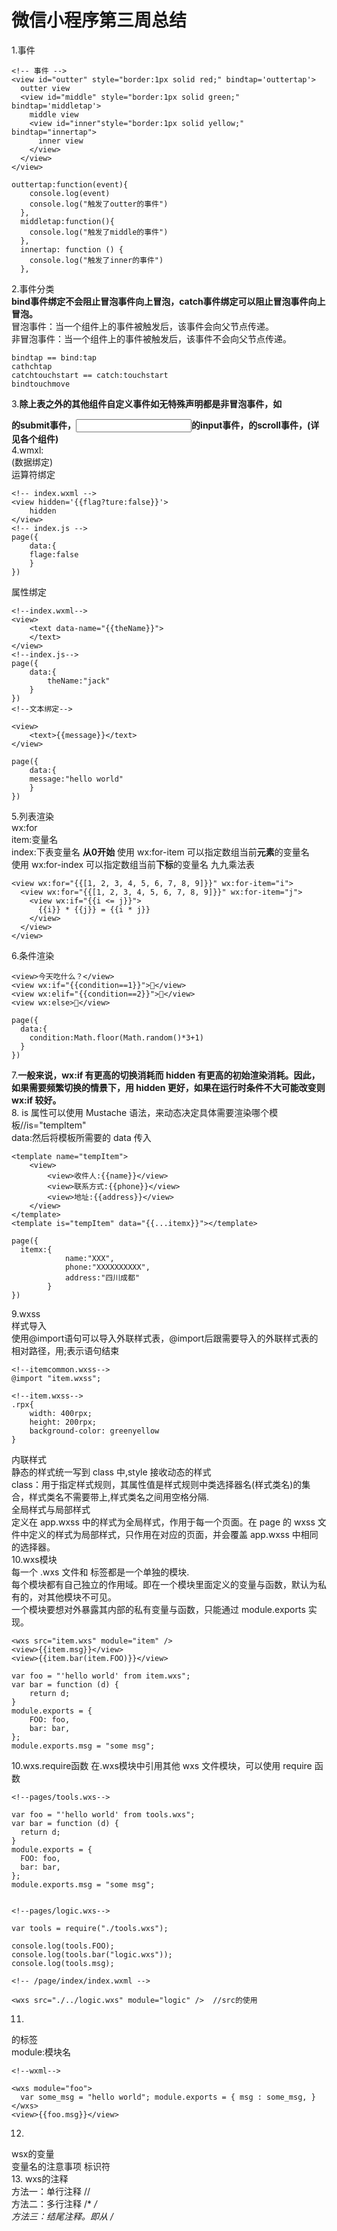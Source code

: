 # 微信小程序第三周总结  
1.事件  
```
<!-- 事件 -->
<view id="outter" style="border:1px solid red;" bindtap='outtertap'>
  outter view
  <view id="middle" style="border:1px solid green;"  bindtap='middletap'>
    middle view
    <view id="inner"style="border:1px solid yellow;" bindtap="innertap">
      inner view
    </view>
  </view>
</view>  

outtertap:function(event){
    console.log(event)
    console.log("触发了outter的事件")
  },
  middletap:function(){
    console.log("触发了middle的事件")
  },
  innertap: function () {
    console.log("触发了inner的事件")
  },
```  
2.事件分类  
**bind事件绑定不会阻止冒泡事件向上冒泡，catch事件绑定可以阻止冒泡事件向上冒泡。**  
冒泡事件：当一个组件上的事件被触发后，该事件会向父节点传递。  
非冒泡事件：当一个组件上的事件被触发后，该事件不会向父节点传递。  
```
bindtap == bind:tap
cathchtap
catchtouchstart == catch:touchstart
bindtouchmove
```  
3.**除上表之外的其他组件自定义事件如无特殊声明都是非冒泡事件，如<form/>的submit事件，<input/>的input事件，<scroll-view/>的scroll事件，(详见各个组件)**  
4.wmxl:  
(数据绑定)  
运算符绑定  
```
<!-- index.wxml -->
<view hidden='{{flag?ture:false}}'>
    hidden
</view>
<!-- index.js -->
page({
    data:{
    flage:false
    }
})
```  
属性绑定  
```
<!--index.wxml-->
<view>
    <text data-name="{{theName}}">
    </text>
</view>
<!--index.js-->
page({
    data:{
        theName:"jack"
    }
})
<!--文本绑定-->

<view>
    <text>{{message}}</text>
</view> 

page({
    data:{
    message:"hello world"
    }
})
```  
5.列表渲染  
wx:for  
item:变量名  
index:下表变量名 **从0开始** 
使用 wx:for-item 可以指定数组当前**元素**的变量名  
使用 wx:for-index 可以指定数组当前**下标**的变量名
九九乘法表  
```
<view wx:for="{{[1, 2, 3, 4, 5, 6, 7, 8, 9]}}" wx:for-item="i">
  <view wx:for="{{[1, 2, 3, 4, 5, 6, 7, 8, 9]}}" wx:for-item="j">
    <view wx:if="{{i <= j}}">
      {{i}} * {{j}} = {{i * j}}
    </view>
  </view>
</view>
```  
6.条件渲染  
```
<view>今天吃什么？</view>
<view wx:if="{{condition==1}}">🥟</view>
<view wx:elif="{{condition==2}}">🍚</view>
<view wx:else>🍜</view>

page({
  data:{
    condition:Math.floor(Math.random()*3+1)
  }
})
```  
7.**一般来说，wx:if 有更高的切换消耗而 hidden 有更高的初始渲染消耗。因此，如果需要频繁切换的情景下，用 hidden 更好，如果在运行时条件不大可能改变则 wx:if 较好。**  
8.  is 属性可以使用 Mustache 语法，来动态决定具体需要渲染哪个模板//is="tempItem"  
    data:然后将模板所需要的 data 传入  
```
<template name="tempItem">
    <view>
        <view>收件人:{{name}}</view>
        <view>联系方式:{{phone}}</view>
        <view>地址:{{address}}</view>
    </view>
</template>
<template is="tempItem" data="{{...itemx}}"></template>  

page({
  itemx:{
            name:"XXX",
            phone:"XXXXXXXXXX",
            address:"四川成都"
        }
})
```  
9.wxss  
样式导入  
使用@import语句可以导入外联样式表，@import后跟需要导入的外联样式表的相对路径，用;表示语句结束  
```  
<!--itemcommon.wxss-->
@import "item.wxss";

<!--item.wxss-->
.rpx{
    width: 400rpx;
    height: 200rpx;
    background-color: greenyellow
}
```  
内联样式  
静态的样式统一写到 class 中,style 接收动态的样式  
class：用于指定样式规则，其属性值是样式规则中类选择器名(样式类名)的集合，样式类名不需要带上,样式类名之间用空格分隔.  
全局样式与局部样式  
定义在 app.wxss 中的样式为全局样式，作用于每一个页面。在 page 的 wxss 文件中定义的样式为局部样式，只作用在对应的页面，并会覆盖 app.wxss 中相同的选择器。  
10.wxs模块  
每一个 .wxs 文件和 <wxs> 标签都是一个单独的模块.  
每个模块都有自己独立的作用域。即在一个模块里面定义的变量与函数，默认为私有的，对其他模块不可见。  
一个模块要想对外暴露其内部的私有变量与函数，只能通过 module.exports 实现。  
```
<wxs src="item.wxs" module="item" />
<view>{{item.msg}}</view>
<view>{{item.bar(item.FOO)}}</view>

var foo = "'hello world' from item.wxs";
var bar = function (d) {
    return d;
}
module.exports = {
    FOO: foo,
    bar: bar,
};
module.exports.msg = "some msg";
```
10.wxs.require函数
在.wxs模块中引用其他 wxs 文件模块，可以使用 require 函数  
```
<!--pages/tools.wxs-->

var foo = "'hello world' from tools.wxs";
var bar = function (d) {
  return d;
}
module.exports = {
  FOO: foo,
  bar: bar,
};
module.exports.msg = "some msg";  


<!--pages/logic.wxs-->

var tools = require("./tools.wxs");

console.log(tools.FOO);
console.log(tools.bar("logic.wxs"));
console.log(tools.msg);   

<!-- /page/index/index.wxml -->

<wxs src="./../logic.wxs" module="logic" />  //src的使用
```  
11.
<wxs>的标签  
module:模块名  
```
<!--wxml-->

<wxs module="foo">
  var some_msg = "hello world"; module.exports = { msg : some_msg, }
</wxs>
<view>{{foo.msg}}</view>
```  
12.
wsx的变量  
变量名的注意事项
标识符  
13.
wxs的注释  
 方法一：单行注释 //  
 方法二：多行注释 /*  */  
 方法三：结尾注释。即从 /* 













